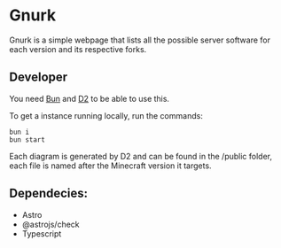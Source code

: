 # Gnurk

Gnurk is a simple webpage that lists all the possible server software for each version and its respective forks.

## Developer

You need [Bun](https://bun.sh/) and [D2](https://d2lang.com/) to be able to use this.

To get a instance running locally, run the commands:

```
bun i
bun start
```

Each diagram is generated by D2 and can be found in the /public folder, each file is named after the Minecraft version it targets.

## Dependecies:
- Astro
- @astrojs/check
- Typescript
